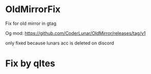 # OldMirrorFix
Fix for old mirror in gtag

Og mod: https://github.com/CoderLunar/OldMirror/releases/tag/v1

only fixed because lunars acc is deleted on discord

# Fix by qltes
